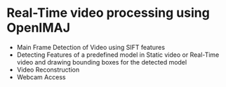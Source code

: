 # Real-Time video processing using OpenIMAJ

* Main Frame Detection of Video using SIFT features
* Detecting Features of a predefined model in Static video or Real-Time video and drawing bounding boxes for the detected model
* Video Reconstruction
* Webcam Access
